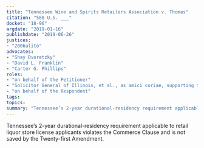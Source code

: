```yaml
---
title: "Tennessee Wine and Spirits Retailers Association v. Thomas"
citation: "588 U.S. ___"
docket: "18-96"
argdate: "2019-01-16"
publishdate: "2019-06-26"
justices:
- "2006alito"
advocates:
- "Shay Dvoretzky"
- "David L. Franklin"
- "Carter G. Phillips"
roles:
- "on behalf of the Petitioner"
- "Solicitor General of Illinois, et al., as amici curiae, supporting the Petitioner"
- "on behalf of the Respondent"
tags:
topics:
summary: "Tennessee’s 2-year durational-residency requirement applicable to retail liquor store license applicants violates the Commerce Clause and is not saved by the Twenty-first Amendment."
---
```

Tennessee’s 2-year durational-residency requirement applicable to retail liquor store license applicants violates the Commerce Clause and is not saved by the Twenty-first Amendment.
